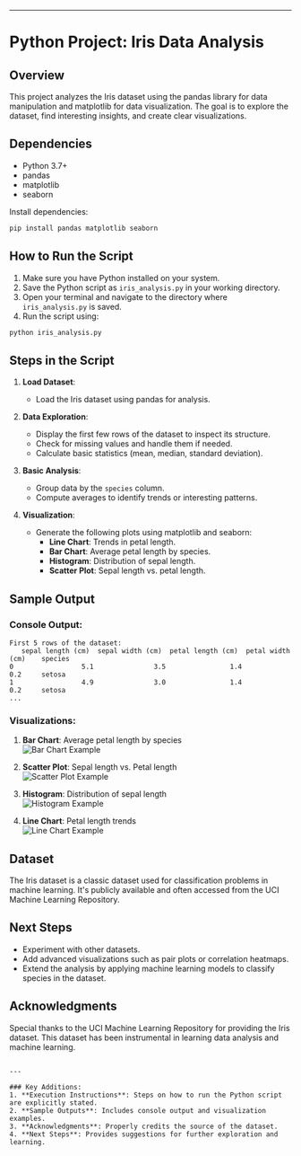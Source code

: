 
---

# Python Project: Iris Data Analysis  

## Overview

This project analyzes the Iris dataset using the pandas library for data manipulation and matplotlib for data visualization. The goal is to explore the dataset, find interesting insights, and create clear visualizations.

## Dependencies

- Python 3.7+
- pandas
- matplotlib
- seaborn

Install dependencies:
```bash
pip install pandas matplotlib seaborn
```

## How to Run the Script

1. Make sure you have Python installed on your system.
2. Save the Python script as `iris_analysis.py` in your working directory.
3. Open your terminal and navigate to the directory where `iris_analysis.py` is saved.
4. Run the script using:
```bash
python iris_analysis.py
```

## Steps in the Script

1. **Load Dataset**:
   - Load the Iris dataset using pandas for analysis.

2. **Data Exploration**:
   - Display the first few rows of the dataset to inspect its structure.
   - Check for missing values and handle them if needed.
   - Calculate basic statistics (mean, median, standard deviation).

3. **Basic Analysis**:
   - Group data by the `species` column.
   - Compute averages to identify trends or interesting patterns.

4. **Visualization**:
   - Generate the following plots using matplotlib and seaborn:
     - **Line Chart**: Trends in petal length.
     - **Bar Chart**: Average petal length by species.
     - **Histogram**: Distribution of sepal length.
     - **Scatter Plot**: Sepal length vs. petal length.

## Sample Output

### Console Output:
```plaintext
First 5 rows of the dataset:
   sepal length (cm)  sepal width (cm)  petal length (cm)  petal width (cm)    species
0                 5.1               3.5                1.4               0.2     setosa
1                 4.9               3.0                1.4               0.2     setosa
...
```

### Visualizations:
1. **Bar Chart**: Average petal length by species  
   ![Bar Chart Example](/home/ckoskei/Desktop/plp/python/week7/Figure_1.png)

2. **Scatter Plot**: Sepal length vs. Petal length  
   ![Scatter Plot Example](/home/ckoskei/Desktop/plp/python/week7/Figure_2.png)

3. **Histogram**: Distribution of sepal length  
   ![Histogram Example](/home/ckoskei/Desktop/plp/python/week7/Figure_3.png)

4. **Line Chart**: Petal length trends  
   ![Line Chart Example](/home/ckoskei/Desktop/plp/python/week7/Figure_4.png)

## Dataset

The Iris dataset is a classic dataset used for classification problems in machine learning. It's publicly available and often accessed from the UCI Machine Learning Repository.

## Next Steps

- Experiment with other datasets.
- Add advanced visualizations such as pair plots or correlation heatmaps.
- Extend the analysis by applying machine learning models to classify species in the dataset.

## Acknowledgments

Special thanks to the UCI Machine Learning Repository for providing the Iris dataset. This dataset has been instrumental in learning data analysis and machine learning.
```

---

### Key Additions:
1. **Execution Instructions**: Steps on how to run the Python script are explicitly stated.
2. **Sample Outputs**: Includes console output and visualization examples.
3. **Acknowledgments**: Properly credits the source of the dataset.
4. **Next Steps**: Provides suggestions for further exploration and learning.
